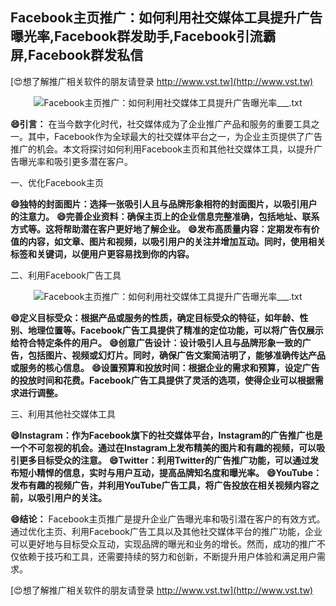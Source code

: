 ## **Facebook主页推广：如何利用社交媒体工具提升广告曝光率,Facebook群发助手,Facebook引流霸屏,Facebook群发私信**

[😍想了解推广相关软件的朋友请登录 http://www.vst.tw](http://www.vst.tw)

 <center><img src="https://vst.tw/MP4/tuiguang/png/1.png" alt="Facebook主页推广：如何利用社交媒体工具提升广告曝光率___.txt"></center>

**😄引言：**
在当今数字化时代，社交媒体成为了企业推广产品和服务的重要工具之一。其中，Facebook作为全球最大的社交媒体平台之一，为企业主页提供了广告推广的机会。本文将探讨如何利用Facebook主页和其他社交媒体工具，以提升广告曝光率和吸引更多潜在客户。

一、优化Facebook主页

**😄独特的封面图片：选择一张吸引人且与品牌形象相符的封面图片，以吸引用户的注意力。**
**😄完善企业资料：确保主页上的企业信息完整准确，包括地址、联系方式等。这将帮助潜在客户更好地了解企业。**
**😄发布高质量内容：定期发布有价值的内容，如文章、图片和视频，以吸引用户的关注并增加互动。同时，使用相关标签和关键词，以便用户更容易找到你的内容。**

二、利用Facebook广告工具

 <center><img src="https://vst.tw/MP4/tuiguang/png/0.png" alt="Facebook主页推广：如何利用社交媒体工具提升广告曝光率___.txt"></center>

**😄定义目标受众：根据产品或服务的性质，确定目标受众的特征，如年龄、性别、地理位置等。Facebook广告工具提供了精准的定位功能，可以将广告仅展示给符合特定条件的用户。**
**😄创意广告设计：设计吸引人且与品牌形象一致的广告，包括图片、视频或幻灯片。同时，确保广告文案简洁明了，能够准确传达产品或服务的核心信息。**
**😄设置预算和投放时间：根据企业的需求和预算，设定广告的投放时间和花费。Facebook广告工具提供了灵活的选项，使得企业可以根据需求进行调整。**

三、利用其他社交媒体工具

**😄Instagram：作为Facebook旗下的社交媒体平台，Instagram的广告推广也是一个不可忽视的机会。通过在Instagram上发布精美的图片和有趣的视频，可以吸引更多目标受众的注意。**
**😄Twitter：利用Twitter的广告推广功能，可以通过发布短小精悍的信息，实时与用户互动，提高品牌知名度和曝光率。**
**😄YouTube：发布有趣的视频广告，并利用YouTube广告工具，将广告投放在相关视频内容之前，以吸引用户的关注。**

**😄结论：**
Facebook主页推广是提升企业广告曝光率和吸引潜在客户的有效方式。通过优化主页、利用Facebook广告工具以及其他社交媒体平台的推广功能，企业可以更好地与目标受众互动，实现品牌的曝光和业务的增长。然而，成功的推广不仅依赖于技巧和工具，还需要持续的努力和创新，不断提升用户体验和满足用户需求。

[😍想了解推广相关软件的朋友请登录 http://www.vst.tw](http://www.vst.tw)



